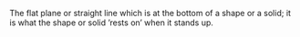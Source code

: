 The flat plane or straight line which is at the bottom of a shape or a
solid; it is what the shape or solid ’rests on’ when it stands up.
